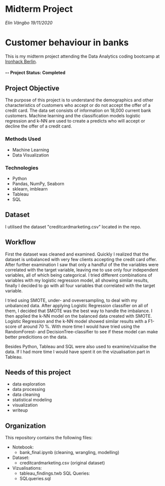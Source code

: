 # Midterm Project 
*Elin Vängbo* 
*19/11/2020* 

# Customer behaviour in banks
This is my midterm project attending the Data Analytics coding bootcamp at [Ironhack Berlin](https://www.ironhack.com/en/berlin).

#### -- Project Status: Completed

## Project Objective
The purpose of this project is to understand the demographics and other characteristics of customers who accept or do not accept the offer of a credit card. The data set consists of information on 18,000 current bank customers. Machine learning and the classification models logistic regression and k-NN are used to create a predicts who will accept or decline the offer of a credit card.

### Methods Used
* Machine Learning
* Data Visualization

### Technologies
* Python
* Pandas, NumPy, Seaborn
* sklearn, imblearn
* Tableau
* SQL

## Dataset 
I utilised the dataset "creditcardmarketing.csv" located in the repo. 

## Workflow
First the dataset was cleaned and examined. Quickly I realized that the dataset is unbalanced with very few clients accepting the credit card offer. After further examination I saw that only a handful of the the variables were correlated with the target variable, leaving me to use only four independent variables, all of which being categorical. I tried different combinations of variables with my logistic regression model, all showing similar results, finally I decided to go with all four variables that correlated with the target variable. 

I tried using SMOTE, under- and oveversampling, to deal with my unbalanced data. After applying Logistic Regression classifier on all of them, I decided that SMOTE was the best way to handle the imbalance. I then applied the k-NN model on the balanced data created with SMOTE. Logistic Regression and the k-NN model showed similar results with a F1-score of around 70 %. With more time I would have tried using the RandomForest- and DecisionTree-classifier to see if these model can make better predicitions on the data. 

Besides Python, Tableau and SQL were also used to examine/vizualise the data. If I had more time I would have spent it on the vizualisation part in Tableau. 

## Needs of this project
- data exploration
- data processing
- data cleaning
- statistical modeling
- visualization
- writeup

## Organization
This repository contains the following files:
- Notebook:
    - bank_final.ipynb (cleaning, wrangling, modelling)
- Dataset:
    - creditcardmarketing.csv (original dataset)
- Vizualisations: 
    - tableau_findings.twb
SQL Queries:
    - SQLqueries.sql
